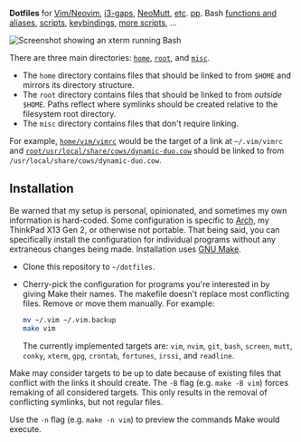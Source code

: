 **Dotfiles** for [Vim/Neovim](home/vim/), [i3-gaps](home/config/i3/),
[NeoMutt](home/config/neomutt/),
[e](home/config/conky/)[t](home/config/dunst/)[c](home/screenrc).
[p](home/xresources)[p](home/nethackrc).  Bash [functions and aliases](home/bashrc),
[scripts](home/bin/), [keybindings](home/xbindkeysrc),
[more scripts](misc/keybind-scripts), …

<img src="/../media/screenshot.png?raw=true" alt="Screenshot showing an xterm running Bash" title="Perfection.">

<!--
I don't think a `# dotfiles` caption is needed: just make some interesting points as fast
as possible.

Some dotfiles repos with nice READMEs:
*   <https://github.com/wincent/wincent>
*   <https://github.com/thoughtbot/dotfiles>
*   Maybe some of the ones linked from <https://dotfiles.github.io/>

Generally, these two projects are examples of pretty nice readme files, I think:
*   <https://github.com/junegunn/vim-plug>
*   <https://github.com/junegunn/fzf>
-->

<!-- TODO: `## Highlights` section? -->

There are three main directories: [`home`](home/), [`root`](root/), and [`misc`](misc/).

*   The `home` directory contains files that should be linked to from `$HOME` and mirrors
    its directory structure.
*   The `root` directory contains files that should be linked to from *outside* `$HOME`.
    Paths reflect where symlinks should be created relative to the filesystem root
    directory.
*   The `misc` directory contains files that don't require linking.

For example, [`home/vim/vimrc`](home/vim/vimrc) would be the target of a link at
`~/.vim/vimrc` and
[`root/usr/local/share/cows/dynamic-duo.cow`](root/usr/local/share/cows/dynamic-duo.cow)
should be linked to from `/usr/local/share/cows/dynamic-duo.cow`.

## Installation

Be warned that my setup is personal, opinionated, and sometimes my own information is
hard-coded.  Some configuration is specific to [Arch][], my ThinkPad X13 Gen 2, or
otherwise not portable.  That being said, you can specifically install the configuration
for individual programs without any extraneous changes being made.  Installation uses [GNU
Make][].

*   Clone this repository to `~/dotfiles`.
*   Cherry-pick the configuration for programs you're interested in by giving Make their
    names.  The makefile doesn't replace most conflicting files.  Remove or move them
    manually.  For example:

    ```bash
    mv ~/.vim ~/.vim.backup
    make vim
    ```

    The currently implemented targets are: `vim`, `nvim`, `git`, `bash`, `screen`, `mutt`,
    `conky`, `xterm`, `gpg`, `crontab`, `fortunes`, `irssi`, and `readline`.

Make may consider targets to be up to date because of existing files that conflict with
the links it should create.  The `-B` flag (e.g. `make -B vim`) forces remaking of all
considered targets.  This only results in the removal of conflicting symlinks, but not
regular files.

Use the `-n` flag (e.g. `make -n vim`) to preview the commands Make would execute.

[GNU Make]: https://www.gnu.org/software/make/
[arch]: https://archlinux.org
